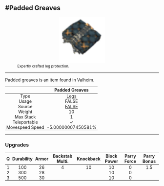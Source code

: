 <meta property="og:title" content="Padded Greaves - MoreValheim" /><meta property="og:type" content="website" /><meta property="og:image" content="/assets/padded_greaves.png" /><meta property="og:description" content="Padded Greaves is an item found in Valheim." /><meta name="theme-color" content="#546D78"><meta name="twitter:card" content="summary_large_image">
#Padded Greaves
-------------
<style>img {width:20px;}.tb {width:150px;display: block;margin-left: auto;margin-right: auto;}</style>

<style>.md-typeset table:not([class]) th:not([align]) {min-width:unset!important;}</style>
<style>td{padding:0em 0.3em!important;text-align:center!important;border-left:.05rem solid var(--md-default-fg-color--lightest)}</style>

<style>th{padding:0.1em 0.3em!important;text-align:center!important;font-weight:bold}</style>

<style>pre{text-align:right!important}</style>
<style>table tr td:first-child {border-left: 0;};</style>

<figure><img src="/assets/padded_greaves.png" class="tb" /><figcaption><small>Expertly crafted leg protection.</small></figcaption></figure>

-------------

Padded greaves is an item found in Valheim.

|        | Padded Greaves              |
| ----------- | ------------------------------------ |
| Type | [Legs](../../types/legs)
| Usage | FALSE<br>
| Source | [FALSE](../../items/false)
| Weight | 10 |
| Max Stack | 1 |
| Teleportable | ✓
| Movespeed Speed | -5.00000007450581%


-------------

### Upgrades
| Q | Durability | Armor | Backstab Multi. | Knockback | Block Power | Parry Force | Parry Bonus
| - | - | - | - | - | - | - | - 
1 | 100 | 26 | 4 | 10 | 10 | 0 | 1.5 | 
 | 2 | 300 | 28 |  |  | 10 | 0 |  | 
 | 3 | 500 | 30 |  |  | 10 | 0 |  | 
